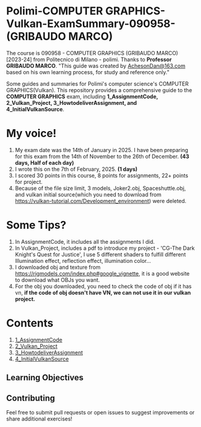 # Polimi-COMPUTER GRAPHICS-Vulkan-ExamSummary-090958-(GRIBAUDO MARCO)
The course is 090958 - COMPUTER GRAPHICS (GRIBAUDO MARCO) [2023-24] from Politecnico di Milano - polimi.
Thanks to **Professor GRIBAUDO MARCO**.
"This guide was created by AchesonDan@163.com based on his own learning process, for study and reference only."

Some guides and summaries for Polimi's computer science's COMPUTER GRAPHICS(Vulkan).
This repository provides a comprehensive guide to the **COMPUTER GRAPHICS** exam, including **1_AssignmentCode, 2_Vulkan_Project, 3_HowtodeliverAssignment, and 4_InitialVulkanSource**.

# My voice!
1. My exam date was the 14th of January in 2025. I have been preparing for this exam from the 14th of November to the 26th of December. **(43 days, Half of each day)**
2. I wrote this on the 7th of February, 2025. **(1 days)**
4. I scored 30 points in this course, 8 points for assignments, 22+ points for project.
5. Because of the file size limit, 3 models, Joker2.obj, Spaceshuttle.obj, and vulkan initial source(which you need to download from https://vulkan-tutorial.com/Development_environment) were deleted.

# Some Tips?
1. In AssignmentCode, it includes all the assignments I did.
2. In Vulkan_Project, includes a pdf to introduce my project - 'CG-The Dark Knight's Quest for Justice', I use 5 different shaders to fulfill different Illumination effect, reflection effect, illumination color...
3. I downloaded obj and texture from https://rigmodels.com/index.php#google_vignette, it is a good website to download what OBJs you want.
4. For the obj you downloaded, you need to check the code of obj if it has vn, **if the code of obj doesn't have VN, we can not use it in our vulkan project.**

# Contents
1. [1_AssignmentCode](1_AssignmentCode)
2. [2_Vulkan_Project](2_Vulkan_Project)
3. [3_HowtodeliverAssignment](3_HowtodeliverAssignment)
4. [4_InitialVulkanSource](4_InitialVulkanSource)


## Learning Objectives


## Contributing
Feel free to submit pull requests or open issues to suggest improvements or share additional exercises!
